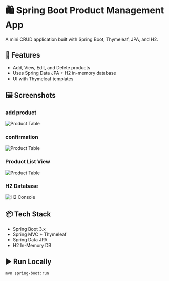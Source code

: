 # 🛍️ Spring Boot Product Management App

A mini CRUD application built with Spring Boot, Thymeleaf, JPA, and H2.

## 🧰 Features

- Add, View, Edit, and Delete products
- Uses Spring Data JPA + H2 in-memory database
- UI with Thymeleaf templates

## 🖼️ Screenshots
### add product

![Product Table](screenshots/add-product.png)

### confirmation

![Product Table](screenshots/confirmation.png)

### Product List View

![Product Table](screenshots/product-list.png)

### H2 Database

![H2 Console](screenshots/H2console.png)

## 📦 Tech Stack

- Spring Boot 3.x
- Spring MVC + Thymeleaf
- Spring Data JPA
- H2 In-Memory DB

## ▶️ Run Locally

```bash
mvn spring-boot:run

